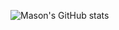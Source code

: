 ![Mason's GitHub stats](https://github-readme-stats.vercel.app/api?username=mdepalma15&count_private=true)
